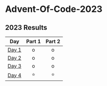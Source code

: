# Advent-Of-Code-2023
<!--- advent_readme_stars table --->
## 2023 Results

| Day | Part 1 | Part 2 |
| :---: | :---: | :---: |
| [Day 1](https://adventofcode.com/2023/day/1) | o | o |
| [Day 2](https://adventofcode.com/2023/day/2) | o | o |
| [Day 3](https://adventofcode.com/2023/day/3) | o | o |
| [Day 4](https://adventofcode.com/2023/day/4) | ⭐ | ⭐ |
<!--- advent_readme_stars table --->